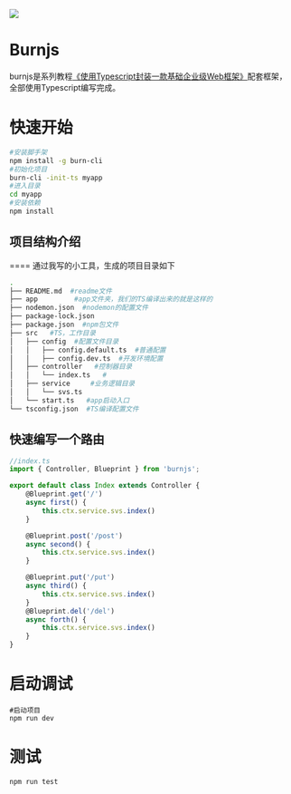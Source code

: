 ![](https://github.com/floveluy/Burnjs/blob/master/burnlogo.png)
# Burnjs
burnjs是系列教程[《使用Typescript封装一款基础企业级Web框架》](https://www.gitbook.com/book/215566435/-typescript-web/details)配套框架，全部使用Typescript编写完成。

# 快速开始
```bash
#安装脚手架
npm install -g burn-cli
#初始化项目
burn-cli -init-ts myapp
#进入目录
cd myapp
#安装依赖
npm install
```
## 项目结构介绍
====
通过我写的小工具，生成的项目目录如下

```bash
.
├── README.md  #readme文件
├── app         #app文件夹，我们的TS编译出来的就是这样的
├── nodemon.json  #nodemon的配置文件
├── package-lock.json
├── package.json  #npm包文件
├── src   #TS，工作目录
│   ├── config  #配置文件目录
│   │   ├── config.default.ts  #普通配置
│   │   ├── config.dev.ts  #开发环境配置
│   ├── controller   #控制器目录
│   │   └── index.ts   #
│   ├── service     #业务逻辑目录
│   │   └── svs.ts
│   └── start.ts   #app启动入口
└── tsconfig.json  #TS编译配置文件
```
## 快速编写一个路由
```ts
//index.ts
import { Controller, Blueprint } from 'burnjs';

export default class Index extends Controller {
    @Blueprint.get('/')
    async first() {
        this.ctx.service.svs.index()
    }

    @Blueprint.post('/post')
    async second() {
        this.ctx.service.svs.index()
    }

    @Blueprint.put('/put')
    async third() {
        this.ctx.service.svs.index()
    }
    @Blueprint.del('/del')
    async forth() {
        this.ctx.service.svs.index()
    }
}
```

# 启动调试
```
#启动项目
npm run dev
```



# 测试
```
npm run test
```
